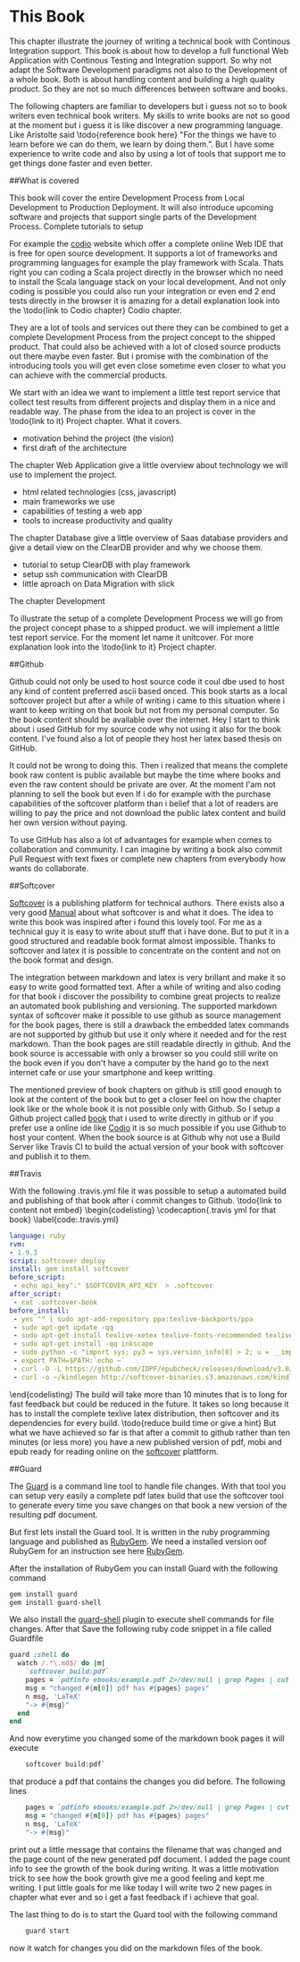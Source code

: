 # This Book

This chapter illustrate the journey of writing a technical book with Continous Integration support. This book is about how to develop a full functional Web Application with Continous Testing and Integration support. So why not adapt the Software Development paradigms not also to the Development of a whole book. Both is about handling content and building a high quality product. So they are not so much differences between software and books. 

The following chapters are familiar to developers but i guess not so to book writers even technical book writers. My skills to write books are not so good at the moment but i guess it is like discover a new programming language. Like 
Aristolte said \todo{reference book here} "For the things we have to learn before we can do them, we learn by doing them.”. But I have some experience to write code and also by using a lot of tools that support me to get things done faster and even better. 

##What is covered

This book will cover the entire Development Process from Local Development to Production Deployment. It will also introduce upcoming software and projects that support single parts of the Development Process. Complete tutorials to setup 

For example the [codio](https://codio.com/) website which offer a complete online Web IDE that is free for open source development. It supports a lot of frameworks and programming languages for example the play framework with Scala. Thats right you can coding a Scala project directly in the browser which no need to install the Scala language stack on your local development. And not only coding is possible you could also run your integration or even end 2 end tests directly in the browser it is amazing for a detail explanation look into the \todo{link to Codio chapter} Codio chapter.

They are a lot of tools and services out there they can be combined to get a complete Development Process from the project concept to the shipped product. That could also be achieved with a lot of closed source products out there maybe even faster. But i promise with the combination of the introducing tools you will get even close sometime even closer to what you can achieve with the commercial products. 

We start with an idea we want to implement a little test report service that collect test results from different projects and display them in a nice and readable way. The phase from the idea to an project is cover in the \todo{link to it} Project chapter. What it covers.

* motivation behind the project (the vision)
* first draft of the architecture 

The chapter Web Application give a little overview about technology we will use to implement the project.

* html related technologies (css, javascript)
* main frameworks we use
* capabilities of testing a web app
* tools to increase productivity and quality

The chapter Database give a little overview of Saas database providers and ǵive a detail view on the ClearDB provider and why we choose them.

* tutorial to setup ClearDB with play framework
* setup ssh communication with ClearDB
* little aproach on Data Migration with slick

The chapter Development 


To illustrate the setup of a complete Development Process we will go from the project concept phase to a shipped product.  we will implement a little test report service. For the moment let name it unitcover. For more explanation look into the \todo{link to it} Project chapter.


##Github

Github could not only be used to host source code it coul dbe used to host any kind of content preferred ascii based onced. This book starts as a local softcover project but after a while of writing i came to this situation where i want to keep writing on that book but not from my personal computer. So the book content should be available over the internet. Hey I start to think about i used GitHub for my source code why not using it also for the book content. I've found also a lot of people they host her latex based thesis on GitHub.

It could not be wrong to doing this. Then i realized that means the complete book raw content is public available but maybe the time where books and even the raw content should be private are over. At the moment I'am not planning to sell the book but even If i do for example with the purchase capabilities of the softcover platform than i belief that a lot of readers are willing to pay the price and not download the public latex content and build her own version without paying. 

To use GitHub has also a lot of advantages for example when comes to collaboration and community. I can imagine by writing a book also commit Pull Request with text fixes or complete new chapters from everybody how wants do collaborate. 

##Softcover

[Softcover](https://www.softcover.io) is a publishing platform for technical authors. There exists also a very good 
[Manual](http://manual.softcover.io/) about what softcover is and what it does. The idea to write this book was inspired after
i found this lovely tool. For me as a technical guy it is easy to write about stuff that i have done. But to put it in a good
structured and readable book format almost impossible. Thanks to softcover and latex it is possible to concentrate on the content and
not on the book format and design.

The integration between markdown and latex is very brillant and make it so easy to write good formatted text. After a while of writing and 
also coding for that book i discover the possibility to combine  great projects to realize an automated book publishing and
versioning. The supported markdown syntax of softcover make it possible to use github as source management for the book pages, there
is still a drawback the embedded latex commands are not supported by github but use it only where it needed and for the rest markdown. Than 
the book pages are still readable directly in github. And the book source is accessable with only a browser so you could still write
on the book even if you don't have a computer by the hand go to the next internet cafe or use your smartphone and keep writting.

The mentioned preview of book chapters on github is still good enough to look at the content of the book but to get a closer feel
on how the chapter look like or the whole book it is not possible only with Github. So I setup a Github project called 
[book](https://github.com/pussinboots/book) that i used to write directly in github or if you prefer use a online ide like 
[Codio](https://codio.com) it is so much possible if you use Github to host your content. When the book source is at Github why not use 
a Build Server like Travis CI to build the actual version of your book with softcover and publish it to them.

##Travis

With the following .travis.yml file it was possible to setup a automated build and publishing of that book after i commit changes to Github.
\todo{link to content not embed}
\begin{codelisting}
\codecaption{.travis yml for that book}
\label{code:.travis.yml}
```yaml
language: ruby
rvm:
- 1.9.3
script: softcover deploy
install: gem install softcover
before_script:
 - echo api_key":" $SOFTCOVER_API_KEY  > .softcover
after_script:
 - cat .softcover-book
before_install:
 - yes "" | sudo apt-add-repository ppa:texlive-backports/ppa
 - sudo apt-get update -qq
 - sudo apt-get install texlive-xetex texlive-fonts-recommended texlive-latex-recommended texlive-latex-extra
 - sudo apt-get install -qq inkscape
 - sudo python -c "import sys; py3 = sys.version_info[0] > 2; u = __import__('urllib.request' if py3 else 'urllib', fromlist=1); exec(u.urlopen('http://status.calibre-ebook.com/linux_installer').read()); main(install_dir='`echo ~`')"
 - export PATH=$PATH:`echo ~`
 - curl -O -L https://github.com/IDPF/epubcheck/releases/download/v3.0/epubcheck-3.0.zip && unzip epubcheck-3.0.zip -d ~
 - curl -o ~/kindlegen http://softcover-binaries.s3.amazonaws.com/kindlegen && chmod +x ~/kindlegen
```
\end{codelisting}
The build will take more than 10 minutes that is to long for fast feedback but could be reduced in the future. It takes so long
because it has to install the complete texlive latex distribution, then softcover and its dependencies for every build.
\todo{reduce build time or give a hint}
But what we have achieved so far is that after a commit to github rather than ten minutes (or less more) you have a new published version of pdf, mobi and epub ready for reading online on the [softcover](https://www.softcover.io) plattform.

##Guard

The [Guard](https://github.com/guard/guard) is a command line tool to handle file changes. With that tool you can setup very easily a complete pdf latex build that use the softcover tool to generate every time you save changes on that book a new version of the resulting pdf document.

But first lets install the Guard tool. It is written in the ruby programming language and published as [RubyGem](https://rubygems.org). We need a installed version oof RubyGem for an instruction see here [RubyGem](https://rubygems.org).

After the installation of RubyGem you can install Guard with the following command
```bash
gem install guard
gem install guard-shell
```
We also install the [guard-shell](https://github.com/guard/guard-shell) plugin to execute shell commands for file changes. After that Save the following ruby code snippet in a file called Guardfile
```ruby
guard :shell do
  watch /.*\.md$/ do |m|
    `softcover build:pdf`
    pages = `pdfinfo ebooks/example.pdf 2>/dev/null | grep Pages | cut -d ":" -f 2 | tr -d ' '`
    msg = "changed #{m[0]} pdf has #{pages} pages"
    n msg, 'LaTeX'
    "-> #{msg}"
  end
end
```
And now everytime you changed some of the markdown book pages it will execute
```bash
	softcover build:pdf`
```
that produce a pdf that contains the changes you did before. The following lines 
```ruby
 	pages = `pdfinfo ebooks/example.pdf 2>/dev/null | grep Pages | cut -d ":" -f 2 | tr -d ' '`
    msg = "changed #{m[0]} pdf has #{pages} pages"
    n msg, 'LaTeX'
    "-> #{msg}"
```
print out a little message that contains the filename that was changed and the page count of the new generated pdf document. I added the page count info to see the growth of the book during writing. It was a little motivation trick to see how the book growth give me a good feeling and kept me writing. I put little goals for me like today I will write two 2 new pages in chapter what ever and so i get a fast feedback if i achieve that goal.

The last thing to do is to start the Guard tool with the following command
```bash
	guard start
```
now it watch for changes you did on the markdown files of the book.